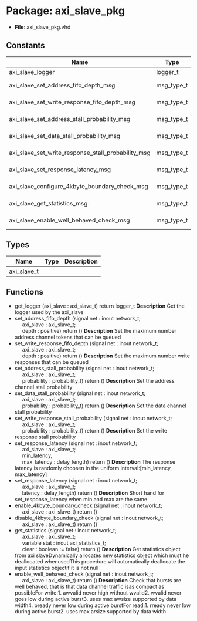 # Package: axi_slave_pkg

- **File**: axi_slave_pkg.vhd
## Constants

| Name                                               | Type       | Value                                                            | Description       |
| -------------------------------------------------- | ---------- | ---------------------------------------------------------------- | ----------------- |
| axi_slave_logger                                   | logger_t   |  get_logger("vunit_lib:axi_slave_pkg")                           |                   |
| axi_slave_set_address_fifo_depth_msg               | msg_type_t |  new_msg_type("axi slave set address channel fifo depth")        | Private constants |
| axi_slave_set_write_response_fifo_depth_msg        | msg_type_t |  new_msg_type("set write response fifo depth")                   |                   |
| axi_slave_set_address_stall_probability_msg        | msg_type_t |  new_msg_type("axi slave set address channel stall probability") |                   |
| axi_slave_set_data_stall_probability_msg           | msg_type_t |  new_msg_type("axi slave set data stall probability")            |                   |
| axi_slave_set_write_response_stall_probability_msg | msg_type_t |  new_msg_type("axi slave set write response stall probability")  |                   |
| axi_slave_set_response_latency_msg                 | msg_type_t |  new_msg_type("axi slave response latency probability")          |                   |
| axi_slave_configure_4kbyte_boundary_check_msg      | msg_type_t |  new_msg_type("axi slave configure 4kbyte boundary check")       |                   |
| axi_slave_get_statistics_msg                       | msg_type_t |  new_msg_type("axi slave get statistics")                        |                   |
| axi_slave_enable_well_behaved_check_msg            | msg_type_t |  new_msg_type("axi slave enable well behaved check")             |                   |
## Types

| Name        | Type | Description |
| ----------- | ---- | ----------- |
| axi_slave_t |      |             |
## Functions
- get_logger <font id="function_arguments">(axi_slave : axi_slave_t) </font> <font id="function_return">return logger_t </font>
**Description**
Get the logger used by the axi_slave
- set_address_fifo_depth <font id="function_arguments">(signal net : inout network_t;<br><span style="padding-left:20px"> axi_slave : axi_slave_t;<br><span style="padding-left:20px"> depth : positive) </font> <font id="function_return">return ()</font>
**Description**
Set the maximum number address channel tokens that can be queued
- set_write_response_fifo_depth <font id="function_arguments">(signal net : inout network_t;<br><span style="padding-left:20px"> axi_slave : axi_slave_t;<br><span style="padding-left:20px"> depth : positive) </font> <font id="function_return">return ()</font>
**Description**
Set the maximum number write responses that can be queued
- set_address_stall_probability <font id="function_arguments">(signal net : inout network_t;<br><span style="padding-left:20px"> axi_slave : axi_slave_t;<br><span style="padding-left:20px"> probability : probability_t) </font> <font id="function_return">return ()</font>
**Description**
Set the address channel stall probability
- set_data_stall_probability <font id="function_arguments">(signal net : inout network_t;<br><span style="padding-left:20px"> axi_slave : axi_slave_t;<br><span style="padding-left:20px"> probability : probability_t) </font> <font id="function_return">return ()</font>
**Description**
Set the data channel stall probability
- set_write_response_stall_probability <font id="function_arguments">(signal net : inout network_t;<br><span style="padding-left:20px"> axi_slave : axi_slave_t;<br><span style="padding-left:20px"> probability : probability_t) </font> <font id="function_return">return ()</font>
**Description**
Set the write response stall probability
- set_response_latency <font id="function_arguments">(signal net : inout network_t;<br><span style="padding-left:20px"> axi_slave : axi_slave_t;<br><span style="padding-left:20px"> min_latency,<br><span style="padding-left:20px"> max_latency : delay_length) </font> <font id="function_return">return ()</font>
**Description**
The response latency is randomly choosen in the uniform interval:[min_latency, max_latency]
- set_response_latency <font id="function_arguments">(signal net : inout network_t;<br><span style="padding-left:20px"> axi_slave : axi_slave_t;<br><span style="padding-left:20px"> latency : delay_length) </font> <font id="function_return">return ()</font>
**Description**
Short hand for set_response_latency when min and max are the same
- enable_4kbyte_boundary_check <font id="function_arguments">(signal net : inout network_t;<br><span style="padding-left:20px"> axi_slave : axi_slave_t) </font> <font id="function_return">return ()</font>
- disable_4kbyte_boundary_check <font id="function_arguments">(signal net : inout network_t;<br><span style="padding-left:20px"> axi_slave : axi_slave_t) </font> <font id="function_return">return ()</font>
- get_statistics <font id="function_arguments">(signal net : inout network_t;<br><span style="padding-left:20px"> axi_slave : axi_slave_t;<br><span style="padding-left:20px"> variable stat  : inout axi_statistics_t;<br><span style="padding-left:20px"> clear : boolean := false) </font> <font id="function_return">return ()</font>
**Description**
Get statistics object from axi slaveDynamically allocates new statistics object which must he deallocated whenusedThis procedure will automatically deallocate the input statistics objectif it is not null
- enable_well_behaved_check <font id="function_arguments">(signal net : inout network_t;<br><span style="padding-left:20px"> axi_slave : axi_slave_t) </font> <font id="function_return">return ()</font>
**Description**
Check that bursts are well behaved, that is that data channel traffic isas compact as possibleFor write:1. awvalid never high without wvalid2. wvalid never goes low during active burst3. uses max awsize supported by data width4. bready never low during active burstFor read:1. rready never low during active burst2. uses max arsize supported by data width

